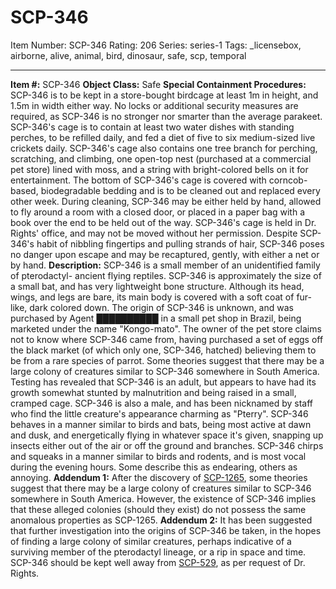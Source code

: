 # SCP-346
Item Number: SCP-346
Rating: 206
Series: series-1
Tags: _licensebox, airborne, alive, animal, bird, dinosaur, safe, scp, temporal

---

**Item #:** SCP-346
**Object Class:** Safe
**Special Containment Procedures:** SCP-346 is to be kept in a store-bought birdcage at least 1m in height, and 1.5m in width either way. No locks or additional security measures are required, as SCP-346 is no stronger nor smarter than the average parakeet. SCP-346's cage is to contain at least two water dishes with standing perches, to be refilled daily, and fed a diet of five to six medium-sized live crickets daily. SCP-346's cage also contains one tree branch for perching, scratching, and climbing, one open-top nest (purchased at a commercial pet store) lined with moss, and a string with bright-colored bells on it for entertainment.
The bottom of SCP-346's cage is covered with corncob-based, biodegradable bedding and is to be cleaned out and replaced every other week. During cleaning, SCP-346 may be either held by hand, allowed to fly around a room with a closed door, or placed in a paper bag with a book over the end to be held out of the way.
SCP-346's cage is held in Dr. Rights' office, and may not be moved without her permission. Despite SCP-346's habit of nibbling fingertips and pulling strands of hair, SCP-346 poses no danger upon escape and may be recaptured, gently, with either a net or by hand.
**Description:** SCP-346 is a small member of an unidentified family of pterodactyl- ancient flying reptiles. SCP-346 is approximately the size of a small bat, and has very lightweight bone structure. Although its head, wings, and legs are bare, its main body is covered with a soft coat of fur-like, dark colored down. The origin of SCP-346 is unknown, and was purchased by Agent ██████████ in a small pet shop in Brazil, being marketed under the name "Kongo-mato".
The owner of the pet store claims not to know where SCP-346 came from, having purchased a set of eggs off the black market (of which only one, SCP-346, hatched) believing them to be from a rare species of parrot. Some theories suggest that there may be a large colony of creatures similar to SCP-346 somewhere in South America.
Testing has revealed that SCP-346 is an adult, but appears to have had its growth somewhat stunted by malnutrition and being raised in a small, cramped cage. SCP-346 is also a male, and has been nicknamed by staff who find the little creature's appearance charming as "Pterry".
SCP-346 behaves in a manner similar to birds and bats, being most active at dawn and dusk, and energetically flying in whatever space it's given, snapping up insects either out of the air or off the ground and branches. SCP-346 chirps and squeaks in a manner similar to birds and rodents, and is most vocal during the evening hours. Some describe this as endearing, others as annoying.
**Addendum 1:** After the discovery of [SCP-1265](/scp-1265), some theories suggest that there may be a large colony of creatures similar to SCP-346 somewhere in South America. However, the existence of SCP-346 implies that these alleged colonies (should they exist) do not possess the same anomalous properties as SCP-1265.
**Addendum 2:** It has been suggested that further investigation into the origins of SCP-346 be taken, in the hopes of finding a large colony of similar creatures, perhaps indicative of a surviving member of the pterodactyl lineage, or a rip in space and time.
SCP-346 should be kept well away from [SCP-529](/scp-529), as per request of Dr. Rights.